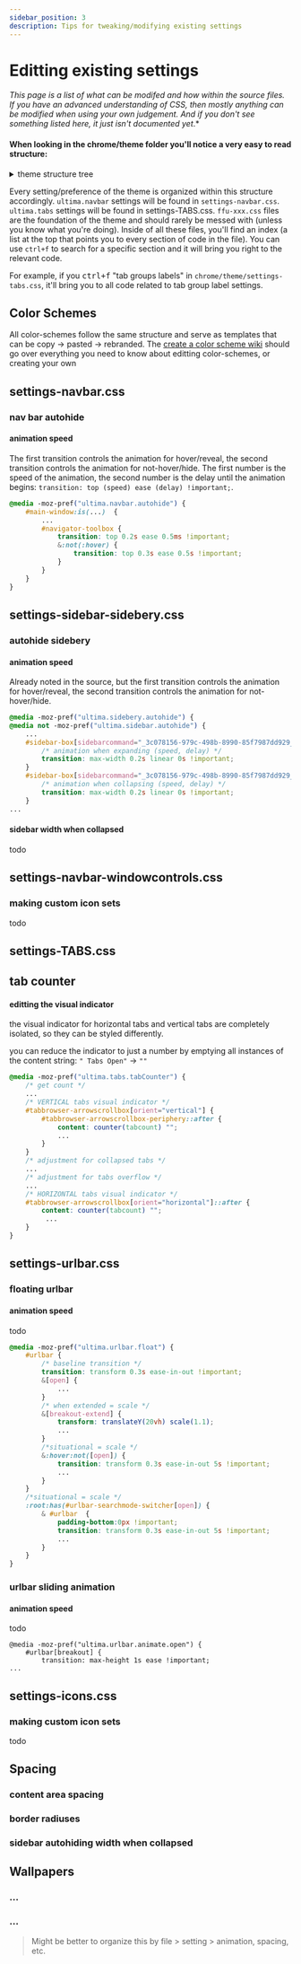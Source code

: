 ```yaml
---
sidebar_position: 3
description: Tips for tweaking/modifying existing settings
---
```


# Editting existing settings

*This page is a list of *what can be* modifed and *how* within the source files. If you have an advanced understanding of CSS, then mostly anything can be modified when using your own judgement. And if you don't see something listed here, it just isn't documented yet*.*

#### When looking in the chrome/theme folder you'll notice a very easy to read structure:

<details>
<summary>theme structure tree</summary>

```
├── theme
│   ├── ffu-global-positioning.css
│   ├── ffu-internal-appearance.css
│   ├── ffu-private-browsing.css
│   ├── ffu-special-configs.css
│   ├── settings-context-menus.css
│   ├── settings-extensions-panel.css
│   ├── settings-icons.css
│   ├── settings-navbar.css
│   ├── settings-navbar-windowcontrols.css
│   ├── settings-sidebar-sidebery.css
│   ├── settings-TABS.css
│   ├── settings-urlbar.css
│   ├── website-aboutaddons.css
│   ├── website-aboutconfig.css
│   ├── website-newtab.css
│   ├── website-private.css
│   ├── website-reddit.css
│   ├── website-styles.css
│   └── website-yt.css
│   ├── color-schemes/
│   │   ├── (color scheme folders)
│   │   └── (wallpaper folder)
│   ├── icons/
│   │   ├── (icons)
├── userChrome.css
├── userContent.css
└── user.js
└── changelog.md (feel free to document/credit your change here if you want to)
```
</details>

Every setting/preference of the theme is organized within this structure accordingly. `ultima.navbar` settings will be found in `settings-navbar.css`. `ultima.tabs` settings will be found in settings-TABS.css. `ffu-xxx.css` files are the foundation of the theme and should rarely be messed with (unless you know what you're doing). Inside of all these files, you'll find an index (a list at the top that points you to every section of code in the file). You can use `ctrl+f` to search for a specific section and it will bring you right to the relevant code.

For example, if you <kbd>ctrl+f</kbd> "tab groups labels" in `chrome/theme/settings-tabs.css`, it'll bring you to all code related to tab group label settings.


## Color Schemes

All color-schemes follow the same structure and serve as templates that can be copy -> pasted -> rebranded. The [create a color scheme wiki](/docs/color-schemes/create-a-color-scheme) should go over everything you need to know about editting color-schemes, or creating your own


## settings-navbar.css

### nav bar autohide

#### animation speed

The first transition controls the animation for hover/reveal, the second transition controls the animation for not-hover/hide. The first number is the speed of the animation, the second number is the delay until the animation begins: `transition: top (speed) ease (delay) !important;`.

```css
@media -moz-pref("ultima.navbar.autohide") {
    #main-window:is(...)  {
        ...
        #navigator-toolbox {
            transition: top 0.2s ease 0.5ms !important;
            &:not(:hover) {
                transition: top 0.3s ease 0.5s !important;
            }
        }   
    }
}
```

## settings-sidebar-sidebery.css

### autohide sidebery

#### animation speed

Already noted in the source, but the first transition controls the animation for hover/reveal, the second transition controls the animation for not-hover/hide.

```css
@media -moz-pref("ultima.sidebery.autohide") {
@media not -moz-pref("ultima.sidebar.autohide") {
    ...
    #sidebar-box[sidebarcommand="_3c078156-979c-498b-8990-85f7987dd929_-sidebar-action"]:hover {
        /* animation when expanding (speed, delay) */
        transition: max-width 0.2s linear 0s !important;
    }
    #sidebar-box[sidebarcommand="_3c078156-979c-498b-8990-85f7987dd929_-sidebar-action"]:not(:hover) {
        /* animation when collapsing (speed, delay) */
        transition: max-width 0.2s linear 0s !important;
    }
...
```

#### sidebar width when collapsed

todo

## settings-navbar-windowcontrols.css

### making custom icon sets

todo

## settings-TABS.css

## tab counter

#### editting the visual indicator

the visual indicator for horizontal tabs and vertical tabs are completely isolated, so they can be styled differently.

you can reduce the indicator to just a number by emptying all instances of the content string: `" Tabs Open"` -> `""`

```css
@media -moz-pref("ultima.tabs.tabCounter") {
    /* get count */
    ...
    /* VERTICAL tabs visual indicator */
    #tabbrowser-arrowscrollbox[orient="vertical"] {
        #tabbrowser-arrowscrollbox-periphery::after {
            content: counter(tabcount) "";
            ...
        }
    }
    /* adjustment for collapsed tabs */
    ...
    /* adjustment for tabs overflow */
    ...
    /* HORIZONTAL tabs visual indicator */
    #tabbrowser-arrowscrollbox[orient="horizontal"]::after {
        content: counter(tabcount) "";
         ...
    }
}
```


## settings-urlbar.css

### floating urlbar

#### animation speed

todo

```css
@media -moz-pref("ultima.urlbar.float") {
    #urlbar {
        /* baseline transition */
        transition: transform 0.3s ease-in-out !important;
        &[open] {
            ...
        }
        /* when extended = scale */
        &[breakout-extend] {
            transform: translateY(20vh) scale(1.1);
            ...
        }
        /*situational = scale */
        &:hover:not([open]) {
            transition: transform 0.3s ease-in-out 5s !important;
            ...
        }
    }
    /*situational = scale */
    :root:has(#urlbar-searchmode-switcher[open]) {
        & #urlbar  {
            padding-bottom:0px !important;
            transition: transform 0.3s ease-in-out 5s !important;
            ...
        }
    }
}
```

### urlbar sliding animation

#### animation speed

todo

```
@media -moz-pref("ultima.urlbar.animate.open") {
    #urlbar[breakout] {
        transition: max-height 1s ease !important;
...
```

## settings-icons.css

### making custom icon sets

todo

## Spacing

### content area spacing
### border radiuses
### sidebar autohiding width when collapsed

## Wallpapers

### ...
### ...

> Might be better to organize this by file > setting > animation, spacing, etc.
